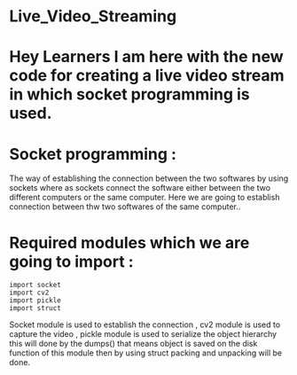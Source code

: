 # Live_Video_Streaming
# Hey Learners I am here with the new code for creating a live video stream in which socket programming is used. 

# Socket programming :
The way of establishing the connection between the two softwares by using sockets where as sockets connect the software either between the two different computers or the same computer. Here we are going to establish connection between thw two softwares of the same computer..

# Required modules which we are going to import :

    import socket 
    import cv2 
    import pickle
    import struct
    
   Socket module is used to establish the connection , cv2 module is used to capture the video , pickle module is used to serialize the object hierarchy this will done by the dumps() that means object is saved on the disk function of this module then by using struct packing and unpacking will be done.
